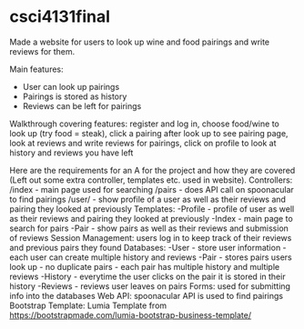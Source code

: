 # csci4131final
Made a website for users to look up wine and food pairings and write reviews for them. 

Main features:
  - User can look up pairings
  - Pairings is stored as history
  - Reviews can be left for pairings

Walkthrough covering features: register and log in, choose food/wine to look up (try food = steak), click a pairing after look up to see pairing page, look at reviews and write reviews for pairings, click on profile to look at history and reviews you have left

Here are the requirements for an A for the project and how they are covered (Left out some extra controller, templates etc. used in website).
Controllers: 
  /index - main page used for searching
  /pairs - does API call on spoonacular to find pairings
  /user/<username> - show profile of a user as well as their reviews and pairing they looked at previously
Templates:
  -Profile - profile of user as well as their reviews and pairing they looked at previously 
  -Index - main page to search for pairs
  -Pair - show pairs as well as their reviews and submission of reviews
Session Management: users log in to keep track of their reviews and previous pairs they found
Databases: 
  -User - store user information
    - each user can create multiple history and reviews
  -Pair - stores pairs users look up - no duplicate pairs
    - each pair has multiple history and multiple reviews
  -History - everytime the user clicks on the pair it is stored in their history
  -Reviews - reviews user leaves on pairs
Forms: used for submitting info into the databases
Web API: spoonacular API is used to find pairings
Bootstrap Template: Lumia Template from https://bootstrapmade.com/lumia-bootstrap-business-template/
